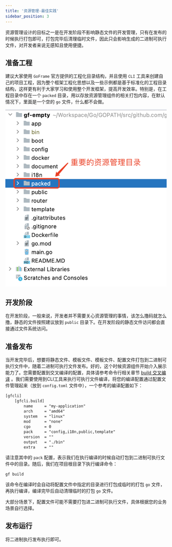 ```yaml
---
title: '资源管理-最佳实践'
sidebar_position: 3
---
```


资源管理设计的目标之一是在开发阶段不影响静态文件的开发管理，只有在发布的时候执行打包即可，打包完毕后清理临时文件，因此只会影响生成的二进制可执行文件，对开发者来说无感知且使用便捷。

## 准备工程

建议大家使用 `GoFrame` 官方提供的工程化目录结构，并且使用 `CLI` 工具来创建自己的项目工程，因为整个框架工程化思想以及一些示例都是基于标准化的工程目录结构，这样更有利于大家学习和使用整个开发框架，提高开发效率。特别是，在工程目录中存在一个 `packed` 目录，用以存放资源管理组件的相关打包内容，在默认情况下，里面是一个空的 `go` 文件，什么都不会做。

![](/markdown/5bd9669dc7bc9e379cd0f4f69f18f42d.png)

## 开发阶段

在开发阶段，一般来说，开发者并不需要关心资源管理的事情，该怎么撸码就怎么撸，静态的文件按照建议放到 `public` 目录下。在开发阶段的静态文件访问都会直接通过文件系统访问。

## 准备发布

当开发完毕后，想要将静态文件、模板文件、模板文件、配置文件打包到二进制可执行文件中，随着二进制可执行文件发布。好的，这个时候资源组件开始介入展示能力了。您需要配置到交叉编译的配置，具体请参考命令行相关章节 [build 交叉编译](output/goframe-v1.16-md/开发工具/build%20交叉编译) 。我们需要使用到CLI工具来执行可执行文件编译，将您的编译配置通过配置文件管理起来（放到 `config.toml` 文件中），一个参考的编译配置如下：

```
[gfcli]
    [gfcli.build]
        name     = "my-application"
        arch     = "amd64"
        system   = "linux"
        mod      = "none"
        cgo      = 0
        pack     = "config,i18n,public,template"
        version  = ""
        output   = "./bin"
        extra    = ""
```

请注意其中的 `pack` 配置，表示我们在执行编译的时候自动打包到二进制可执行文件中的目录。随后，我们在项目根目录下执行编译命令：

```
gf build
```

该命令在编译时会自动将配置文件中指定的目录进行打包成临时的打包 `go` 文件，再执行编译，编译完毕后自动清理临时的打包 `go` 文件。

大部分场景下，配置文件可能不需要打包进二进制可执行文件，具体根据您的业务场景自行选择。

## 发布运行

将二进制执行发布执行即可。